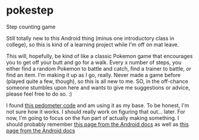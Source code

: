 # pokestep
Step counting game

Still totally new to this Android thing (minus one introductory class in college), so this is kind of a learning project while I'm off on mat leave.

This will, hopefully, be kind of like a classic Pokemon game that encourages you to get off your butt and go for a walk. Every x number of steps, you either find a random Pokemon to battle and catch, find a trainer to battle, or find an item. I'm making it up as I go, really. Never made a game before (played quite a few, though), so this is all new to me. SO, in the off-chance someone stumbles upon here and wants to give me suggestions or advice, please feel free to do so. :)

I found [this pedometer code](http://www.gadgetsaint.com/android/create-pedometer-step-counter-android/#.WNwdmxJ97fY) and am using it as my base. To be honest, I'm not sure how it works. I should really work on figuring that out... later. For now, I'm going to focus on the fun part of actually making something. I should probably remember [this page from the Android docs](https://developer.android.com/about/versions/android-4.4.html#UserInput) as well as [this page from the Android docs](https://developer.android.com/reference/android/hardware/Sensor.html#TYPE_STEP_COUNTER)